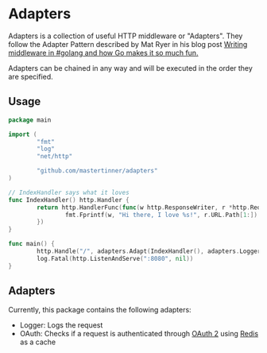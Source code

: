 # Adapters

Adapters is a collection of useful HTTP middleware or "Adapters". They follow the Adapter Pattern described by Mat Ryer in his blog post [Writing middleware in #golang and how Go makes it so much fun.](https://medium.com/@matryer/writing-middleware-in-golang-and-how-go-makes-it-so-much-fun-4375c1246e81)

Adapters can be chained in any way and will be executed in the order they are specified.

## Usage

```go
package main

import (
        "fmt"
        "log"
        "net/http"

        "github.com/mastertinner/adapters"
)

// IndexHandler says what it loves
func IndexHandler() http.Handler {
        return http.HandlerFunc(func(w http.ResponseWriter, r *http.Request) {
                fmt.Fprintf(w, "Hi there, I love %s!", r.URL.Path[1:])
        })
}

func main() {
        http.Handle("/", adapters.Adapt(IndexHandler(), adapters.Logger()))
        log.Fatal(http.ListenAndServe(":8080", nil))
}
```

## Adapters

Currently, this package contains the following adapters:

* Logger: Logs the request
* OAuth: Checks if a request is authenticated through [OAuth 2](https://oauth.net/2/) using [Redis](https://redis.io/) as a cache

